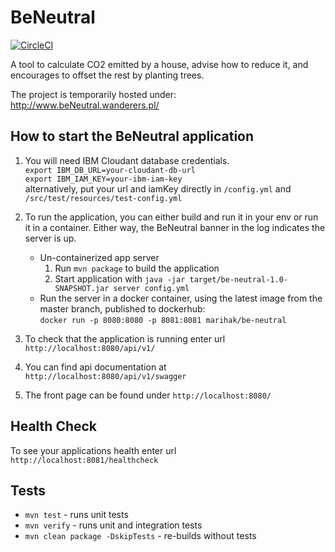 BeNeutral
================
[![CircleCI](https://circleci.com/gh/mariha/be-neutral.svg?style=shield&circle-token=54788ca69527fe3e9a550d3cf749c57ed96f5200)](https://circleci.com/gh/mariha/be-neutral)

A tool to calculate CO2 emitted by a house, advise how to reduce it, and encourages to offset the rest by planting trees.

The project is temporarily hosted under: http://www.beNeutral.wanderers.pl/

How to start the BeNeutral application
-------------------------

1. You will need IBM Cloudant database credentials. \
    `export IBM_DB_URL=your-cloudant-db-url` \
    `export IBM_IAM_KEY=your-ibm-iam-key` \
    alternatively, put your url and iamKey directly in `/config.yml` and `/src/test/resources/test-config.yml` 
    
1. To run the application, you can either build and run it in your env or run it in a container. Either way, the BeNeutral banner in the log indicates the server is up.
    * Un-containerized app server
        1. Run `mvn package` to build the application
        1. Start application with `java -jar target/be-neutral-1.0-SNAPSHOT.jar server config.yml`
    * Run the server in a docker container, using the latest image from the master branch, published to dockerhub: \
        `docker run -p 8080:8080 -p 8081:8081 marihak/be-neutral`

1. To check that the application is running enter url `http://localhost:8080/api/v1/`
1. You can find api documentation at `http://localhost:8080/api/v1/swagger`
1. The front page can be found under `http://localhost:8080/`

Health Check
-------------------

To see your applications health enter url `http://localhost:8081/healthcheck`

Tests
-------------
- `mvn test` - runs unit tests
- `mvn verify` - runs unit and integration tests
- `mvn clean package -DskipTests` - re-builds without tests